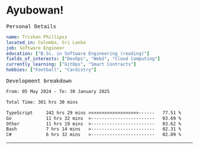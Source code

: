 # Ayubowan!

<samp>Personal Details</samp>

```yaml
name: Trishan Phillipsz
located_in: Colombo, Sri Lanka
job: Software Engineer
education: ["B.Sc. in Software Engineering (reading)"]
fields_of_interests: ["DevOps", "Web3", "Cloud Computing"]
currently_learning: ["GitOps", "Smart Contracts"]
hobbies: ["Football", "Cardistry"]
```

<samp>Development breakdown</samp>

<!--START_SECTION:waka-->

```txt
From: 05 May 2024 - To: 30 January 2025

Total Time: 301 hrs 30 mins

TypeScript     242 hrs 29 mins >>>>>>>>>>>>>>>>>>>------   77.51 %
Go             11 hrs 32 mins  >------------------------   03.69 %
Other          11 hrs 19 mins  >------------------------   03.62 %
Bash           7 hrs 14 mins   >------------------------   02.31 %
C#             6 hrs 32 mins   >------------------------   02.09 %
```

<!--END_SECTION:waka-->

---
